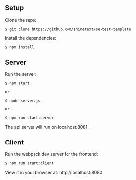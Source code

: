 ## Setup

Clone the repo:

```
$ git clone https://github.com/shinetext/se-test-template
```

Install the dependencies:

```
$ npm install
```

## Server

Run the server:

```
$ npm start

or

$ node server.js

or

$ npm run start:server
```

The api server will run on localhost:8081.

## Client

Run the webpack dev server for the frontend:

```
$ npm run start:client
```

View it in your browser at: http://localhost:8080
